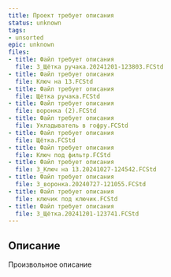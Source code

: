 ```yaml
---
title: Проект требует описания
status: unknown
tags:
- unsorted
epic: unknown
files:
- title: Файл требует описания
  file: 3_Щётка ручака.20241201-123803.FCStd
- title: Файл требует описания
  file: Ключ на 13.FCStd
- title: Файл требует описания
  file: Щётка ручака.FCStd
- title: Файл требует описания
  file: воронка (2).FCStd
- title: Файл требует описания
  file: Укладыватель в гофру.FCStd
- title: Файл требует описания
  file: Щётка.FCStd
- title: Файл требует описания
  file: Ключ под фильтр.FCStd
- title: Файл требует описания
  file: 3_Ключ на 13.20241027-124542.FCStd
- title: Файл требует описания
  file: 3_воронка.20240727-121055.FCStd
- title: Файл требует описания
  file: ключик под ключик.FCStd
- title: Файл требует описания
  file: 3_Щётка.20241201-123741.FCStd
---
```



## Описание

Произвольное описание